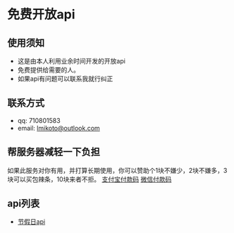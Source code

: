 # 免费开放api

## 使用须知
- 这是由本人利用业余时间开发的开放api
- 免费提供给需要的人。
- 如果api有问题可以联系我就行纠正

## 联系方式
- qq: 710801583
- email: lmikoto@outlook.com

## 帮服务器减轻一下负担
如果此服务对你有用，并打算长期使用，你可以赞助个1块不嫌少，2块不嫌多，3块可以买包辣条，10块来者不拒。
[支付宝付款码](/imgs/alipay.png) [微信付款码](/imgs/alipay.png)

## api列表
- [节假日api](/doc/holiday.md)

